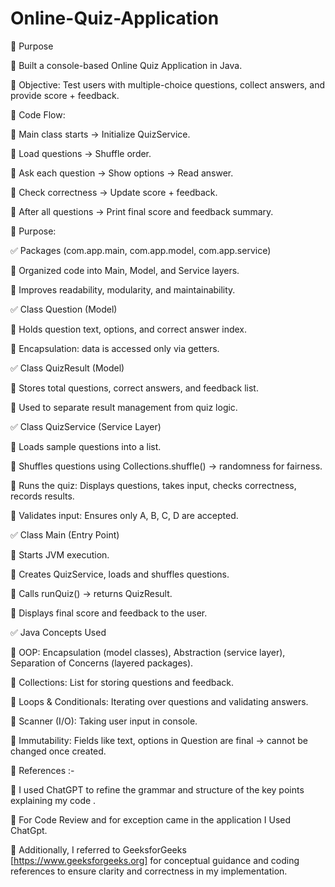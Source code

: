 # Online-Quiz-Application

🌟 Purpose

🔹 Built a console-based Online Quiz Application in Java.

🔹 Objective: Test users with multiple-choice questions, collect answers, and provide score + feedback.

🌟  Code Flow:

🔹  Main class starts → Initialize QuizService.

🔹 Load questions → Shuffle order.

🔹 Ask each question → Show options → Read answer.

🔹 Check correctness → Update score + feedback.

🔹 After all questions → Print final score and feedback summary.

🌟 Purpose:

✅ Packages (com.app.main, com.app.model, com.app.service)

🔹 Organized code into Main, Model, and Service layers.

🔹 Improves readability, modularity, and maintainability.

✅ Class Question (Model)

🔹 Holds question text, options, and correct answer index.

🔹 Encapsulation: data is accessed only via getters.

✅ Class QuizResult (Model)

🔹 Stores total questions, correct answers, and feedback list.

🔹 Used to separate result management from quiz logic.

✅ Class QuizService (Service Layer)

🔹 Loads sample questions into a list.

🔹 Shuffles questions using Collections.shuffle() → randomness for fairness.

🔹 Runs the quiz: Displays questions, takes input, checks correctness, records results.

🔹 Validates input: Ensures only A, B, C, D are accepted.

✅ Class Main (Entry Point)

🔹 Starts JVM execution.

🔹 Creates QuizService, loads and shuffles questions.

🔹 Calls runQuiz() → returns QuizResult.

🔹 Displays final score and feedback to the user.

✅ Java Concepts Used

🔹 OOP: Encapsulation (model classes), Abstraction (service layer), Separation of Concerns (layered packages).

🔹 Collections: List for storing questions and feedback.

🔹 Loops & Conditionals: Iterating over questions and validating answers.

🔹 Scanner (I/O): Taking user input in console.

🔹 Immutability: Fields like text, options in Question are final → cannot be changed once created.

📌 References :-

🔹 I used ChatGPT to refine the grammar and structure of the key points explaining my code .

🔹 For Code Review and for exception came in the application I Used ChatGpt.

🔹 Additionally, I referred to GeeksforGeeks [https://www.geeksforgeeks.org] for conceptual guidance and coding references to ensure clarity and correctness in my implementation.
